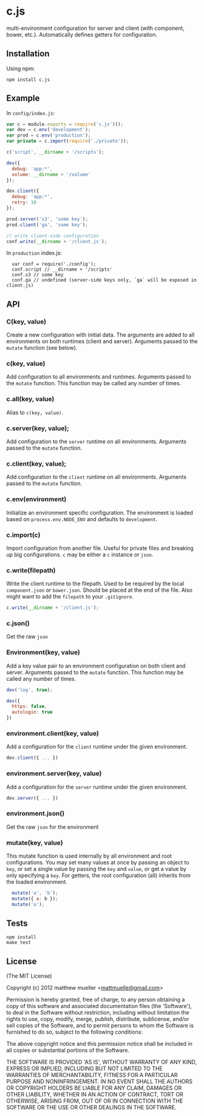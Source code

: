 
# c.js

  multi-environment configuration for server and client (with component, bower, etc.). Automatically defines getters for configuration.

## Installation

Using npm:

    npm install c.js

## Example

In `config/index.js`:

```js
var c = module.exports = require('c.js')();
var dev = c.env('development');
var prod = c.env('production');
var private = c.import(require('./private'));

c('script', __dirname + '/scripts');

dev({
  debug: 'app:*',
  volume: __dirname + '/volume'
});

dev.client({
  debug: 'app:*',
  retry: 10
});

prod.server('s3', 'some key');
prod.client('ga', 'some key');

// write client-side configuration
conf.write(__dirname + '/client.js');
```

In `production` index.js:

```
  var conf = require('./config');
  conf.script // __dirname + '/scripts'
  conf.s3 // some key
  conf.ga // undefined (server-side keys only, `ga` will be exposed in client.js)
```

## API

### C(key, value)

Create a new configuration with initial data. The arguments are added to all environments on both runtimes (client and server). Arguments passed to the `mutate` function (see below).

### c(key, value)

Add configuration to all environments and runtimes. Arguments passed to the `mutate` function. This function may be called any number of times.

### c.all(key, value)

Alias to `c(key, value)`.

### c.server(key, value);

Add configuration to the `server` runtime on all environments.  Arguments passed to the `mutate` function.

### c.client(key, value);

Add configuration to the `client` runtime on all environments.  Arguments passed to the `mutate` function.

### c.env(environment)

Initialize an environment specific configuration. The environment is loaded based on `process.env.NODE_ENV` and defaults to `development`.

### c.import(c)

Import configuration from another file. Useful for private files and breaking up big configurations. `c` may be either a `c` instance or `json`.

### c.write(filepath)

Write the client runtime to the filepath. Used to be required by the local `component.json` or `bower.json`. Should be placed at the end of the file. Also might want to add the `filepath` to your `.gitignore`.

```js
c.write(__dirname + '/client.js');
```

### c.json()

Get the raw `json`

### Environment(key, value)

Add a key value pair to an environment configuration on both client and server. Arguments passed to the `mutate` function. This function may be called any number of times.

```js
dev('log', true);

dev({
  https: false,
  autologin: true
})
```

### environment.client(key, value)

Add a configuration for the `client` runtime under the given environment.

```js
dev.client({ ... })
```

### environment.server(key, value)

Add a configuration for the `server` runtime under the given environment.

```js
dev.server({ ... })
```

### environment.json()

Get the raw `json` for the environment

### mutate(key, value)

This mutate function is used internally by all environment and root configurations. You may set many values at once by passing an object to `key`, or set a single value by passing the `key` and `value`, or get a value by only specifying a `key`. For getters, the root configuration (all) inherits from the loaded environment.

```js
  mutate('a', 'b');
  mutate({ a: b });
  mutate('a');
```

## Tests

```
npm install
make test
```

## License

(The MIT License)

Copyright (c) 2012 matthew mueller &lt;mattmuelle@gmail.com&gt;

Permission is hereby granted, free of charge, to any person obtaining
a copy of this software and associated documentation files (the
'Software'), to deal in the Software without restriction, including
without limitation the rights to use, copy, modify, merge, publish,
distribute, sublicense, and/or sell copies of the Software, and to
permit persons to whom the Software is furnished to do so, subject to
the following conditions:

The above copyright notice and this permission notice shall be
included in all copies or substantial portions of the Software.

THE SOFTWARE IS PROVIDED 'AS IS', WITHOUT WARRANTY OF ANY KIND,
EXPRESS OR IMPLIED, INCLUDING BUT NOT LIMITED TO THE WARRANTIES OF
MERCHANTABILITY, FITNESS FOR A PARTICULAR PURPOSE AND NONINFRINGEMENT.
IN NO EVENT SHALL THE AUTHORS OR COPYRIGHT HOLDERS BE LIABLE FOR ANY
CLAIM, DAMAGES OR OTHER LIABILITY, WHETHER IN AN ACTION OF CONTRACT,
TORT OR OTHERWISE, ARISING FROM, OUT OF OR IN CONNECTION WITH THE
SOFTWARE OR THE USE OR OTHER DEALINGS IN THE SOFTWARE.
